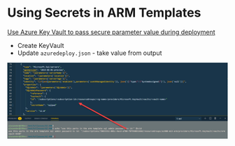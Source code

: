 # Using Secrets in ARM Templates

[Use Azure Key Vault to pass secure parameter value during deployment](https://docs.microsoft.com/en-us/azure/azure-resource-manager/templates/key-vault-parameter?tabs=azure-cli)

- Create KeyVault
- Update `azuredeploy.json` - take value from output

![kv-ref](_images/kv-reference.jpg)
